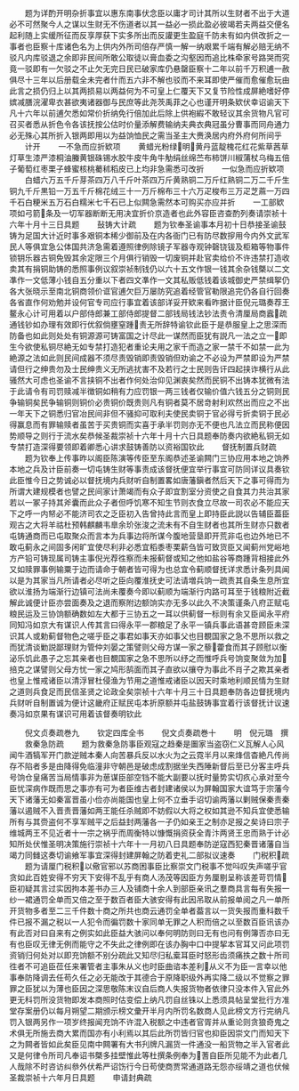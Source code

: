 <!-- { "loadSidebar": true } -->
　　题为详酌开明杂折事宜以惠东南事伏念臣以庸才司计其所以生财者不出于大道必不可然聚今人之谋以生财无不伤道者以其一益必一损此盈必彼竭若夫两益交便名起利随上实缓所征而反享厚获下实多所出而反讙更生盈庭千防未有如内供改折之一事者也臣察十库诸色名为上供内外所司倍存严慎一解一纳艰累千端有解必赔无纳不驳凡内库驳退之余即非民间所敢公取徒以膏血委之沟壑因而追比株牵家号路哭而究竟一驳即有一欠驳之不止欠无完日民已破家库仍悬罄臣察十二年以前千万积逋一赦俱尽十三年以后册载全未完者什而五六非不解也驳而不来耳即使严催而愈催愈玩由此言之损仍归上以其两损易以两益何为不可皇上仁覆天下又复节险性成屏絶嗜好停嫔减膳浣濯卑衣甚欲夷诸器御与民庶等此尧茨禹菲之心也谨开明条欵伏幸诏谕天下凡十六年以前逋欠悉如常价折纳免行倍加此后除上供袍縀不敢轻议其余货物凡官可召买者悉从折色令各该抚按公估时价量添解费输纳夫典衣典冠虽分曹事而同舟通力必无殊心其所折入银两即用以为益饷恤民之需当圣主大赉涣居内府外府何所间乎
　　计开
　　一不急而应折欵项
　　黄蜡光粉绿明黄丹蓝靛槐花红花紫草茜草灯草生漆严漆桐油螣黄银硃锡水胶牛皮牛角牛觔绢丝绵苎布柿饼川椒蒲杖乌梅五倍子葡萄红枣栗子蜂蜜核桃薥秫稻皮已上均非急需悉可改折
　　一似急而应折欵项
　　白蜡六万五千斤芽茶四万八千斤叶茶四万斤黄熟铜二万斤红熟铜二万二千斤生铜九千斤黒铅一万五千斤棉花绒三十一万斤棉布三十六万疋梭布三万疋芝蔴一万四千石白粳米五万石白糯米七千石已上似闗急需然本可购买亦应并折
　　一工部欵项如弓箭条及一切军器断断无用决宜折价京造者也此外容臣咨查酌列奏请崇祯十六年十月十三日具题
　　鼔铸大计疏
　　题为钦奉圣谕事本月初十日恭接圣谕鼓铸为足国大计近时事多艰铜本稀少御前及在内各衙门已有防尽数摉用今内外文武军民人等俱宜急公体国共济急需着遵照律例除镜子军器寺观钟磬铙钹及柜箱等物事件锁钥乐器古铜免毁其余定限三个月俱行销毁一切废铜并赴官卖给价不许违禁打造收卖其有捐铜助铸的悉照事例议叙崇祯制钱仍以六十五文作银一钱其余杂钱槩以二文凖作一文低薄小钱自五分重以下者四文凖作一文其私贩低钱着该城御史严禁缉挐仍各大张晓示至南北铜商领价诓官逋欠巨万屡防究追着经管官勒限追完仍各自行回奏各省直作何劝勉并设何官专司应行事宜着该部详妥开欵来看昨据计臣倪元璐奏荐王鳌永心计可用着以户部侍郎兼工部侍郎提督二部钱局钱法钞法责令清厘局商蠧疏通钱钞如办理有效即行优叙倘壅窒踵责无所辞特谕钦此臣于是恭服皇上之思深而防备也如此则处处有铜源源可铸富国之计尽此一谋然而臣犹有説凡一法之立一即生今欲使私铜尽絶无如专禁打造犯者重论夫用之家千而造之家一禁千不如禁一此为絶源之法如此则民间成器不须尽责毁销即责毁销但劝谕之不必设为严禁即设为严禁请但行之绅贵勿及士民绅贵义无所逃扰害不及若行之士民则告讦四起挟诈横行从此骚然大可虑也圣谕不言挟铜不出者作何处治仰见渊衷矣然而民铜不出铸本犹微有法于此请令有司罚赎减半徴铜如稍有力应罚银一两三钱者仅输价值六钱五分之铜则民争输铜矣民争输铜则铜价必贵铜价既贵则凡有铜者莫不居竒射利欢然出而应之不出一年天下之铜悉归官冶民间非但不骚抑可取利夫使民卖铜于官必得亏折卖铜于民必得赢息而有罪输赎者虽苦于买贵铜而实喜于承半罚则亦无不便也凡法立而民称便因势顺导之则行于流水矣恭候圣裁崇祯十六年十月十六日具题奉防奏内欲絶私铜无如专禁打造深得要领即着卿悉心讲求鼓铸善防以资裕国钦此
　　督抚制置兵财疏
　　题为钦奉上传事昨以阁臣陈演等传臣至东阁恭述圣谕闗门三协应用本地之饷养本地之兵及计臣前奏一切屯铸生财等事责成该督抚便宜举行事宜可防同详议具奏钦此臣惟今日之势诚必以督抚境内兵财听自制置畧如唐藩鎭者然后天下之事可得而为所谓大建规模者也譬之民间家计萧竭而有众子即宜割室分资使之自食其力共治其家若以一冢子持其斧囊而此众子者但呼饥寒不知生节则衣食立尽故一司农必不能应天下之呼一内帑必不能济司农之乏臣初入告曾持此言而皇上即持臣此説以告辅臣葢臣观古之大将羊祜杜预韩麒麟韦臯余玠张浚之流未有不自生财者也其所生财亦只数者屯铸通商而已屯取聚众而言本为兵事边将所谋今腹地营垦即开荒非屯也边外地已不敢屯蓟永之间固多闲旷宜使尽利非必悉宜稻黍枣栗薪刍皆可致货臣又闻蓟州党峪地方产铅可铸现属司铸主事倪光荐徃察而未报蓟督或知之他如盐谷等商踵背相接此外又如赎罪事例输粟于边而请命于朝者皆可得为也总宜令蓟顺督抚详求悉计条列具闻以是为其家当凡所请者必尽听之臣向覆淮抚史可法请増兵饷一疏责其自条生息所宜欲以淮扬为端渐行边镇可法尚未覆奏今即以蓟顺为端渐行内路可耳至于钱粮附近截解此诚便计臣亦尝面奏及之退而察附边额饷实亦无多以此久不决策谨条八府正赋屯粮民运及三协饷额确数如左大都于三协五之一耳以供蓟督一标则有余又臣闻永平府同知冯如京大有谋识人传其言曰得永平一郡粮足了永平一镇兵事此语甚竒顾臣未深识其人或勅蓟督物色之嗟乎臣之事君如事天亦如事父也目覩国家之急不思所以救之而犹清谈勦説鄙理财为管仲刘晏之策譬则父母方谋一家之藜藿食而其子顾慰以衡泌乐饥此愚子之忘其亲者也目覩国家之急不思所以纾之而惟呼兵号饷变聚敛为加掊克之谋譬则父母方忧一家之鸠形鹄面而其子直欲以攘夺为事此不肖子之欺其亲者也皇上惟戒诸臣以清浮冒杜侵渔为节用之道惟戒诸臣以因天时乘地利顺民情为生财之道则兵食足而民信圣贤之论政全矣崇祯十六年十月三十日具题奉防各边督抚境内兵财听自制置诚为便计这畿府正赋民屯本折原额并屯盐鼓铸事宜着行该督抚计议速奏冯如京果有谋识可用着该督奏明钦此








　　倪文贞奏疏巻九
　　钦定四库全书
　　倪文贞奏疏巻十
　　明　倪元璐　撰
　　救秦急防疏
　　题为救秦急防事臣观寇之趋秦是圗家当盗窃仁义瓦解人心风闻牛酒犒军开门款逆贼本秦人向苦暴兵反以水火为之云霓半月以来烽信杳絶凡传尚存不陷者多是由降得免临潼非守朝邑是破虑成割据坐失西陲新督后至已分客主呼兵号饷仓皇痛苦当局情事非为葸谋臣部空铛不能大副要以抚时量势实切疚心承对至今臣忧深病作既而思之事亦有可为者臣维古者封建诸侯以为屏翰国家大谊笃于宗藩今天下诸藩无如秦富晋虽小俭亦尚能国也皇上何不立垂手诏切谕两藩以剿贼保秦责秦藩以遏贼不入晋责晋藩如两王能任杀贼即不妨假以大将之权如其逊不知兵宜使悉输所有与其赍盗何不享军贼平之后益封两藩各一子仍如亲王之制亦足报之矣诗曰宗子维城两王不见近者十一宗之祸乎而周衡特以慷慨捐资获全青汴两贤王忠而熟于计必知所处伏惟圣明决策施行崇祯十六年十一月初八日具题奉防逆寇西犯秦晋诸藩自当竭力同雠这奏切谕飨军事宜深得封建屏翰之防着吏礼二部拟议速奏
　　门税积疏
　　题为请厘门税积以儆官邪以苏商困事臣比察崇文门税事不觉呌叹失声嗟乎官贪如此百姓安得不穷天下安得不乱乎有商人汤茂等因臣方务厘剔呈称该差苛罚情臣初疑其言过实因拘本差书办三人及铺商十余人到部臣亲讯之羣商具言每有失报一纱一裙通罚全单而又倍之至于数百者臣大骇安得有此因吊取从前报单阅之凡一单所开货物多者至二三千件数十商之所共也商云通罚全单者葢言以一货失报而重科数千件已报不漏之税以一人犯令而徧罚数十家同单无罪之人积而倍之以至数百臣讯该办有此否对曰自来有之例实如此臣益大骇问以奉何明防则曰无有也问有例簿否亦曰无有也臣叹无律无例而能守之不失此之律例即在该办胸中口中提挈本官耳又问此项罚资销归何处对以即充饷额不别分疏此又知尽归私槖耳臣时怒形齿须痛抶之数十所司徃者不可追臣莅任来署管者主事朱从义也时臣曲谘本差利从义不为臣一言幸以他事奉防降调去任苟久任之必无能改于其德合于原降职级外再实降二级以不觉察之罪罪之臣犹以为薄也臣因之深思敬陈末议自后商人失报货物者依律只没本件入官此外更无科罚所没货物即发本商照时估变偿上纳凡罚自丝铢以上悉须具帖呈堂批行方准堂存案册仍以每月朔望二期颁示榜文彚开半月内所罚名数商人见此榜文方行完纳凡罚入银两另作一项岁终报闻充饷不许混入税额之中违者官胥并从重论则贪狼奇鬼之术俱无所施去商大累而国亦有小利焉以其后此所罚皆归官也抑臣因崇文门而知天下之为闗者皆如此矣臣见南中闗署有大书刋牌凡漏货一件通没一船货物之半入官者此又是何律令所司凡奉诏书槩多挂壁惟此等杜撰条例奉为蓍自臣所见能不为此者几人哉除不时咨访纠叅外伏希严诏饬行今日苟使商贾常通道路无怨亦绥靖之道也伏候圣裁崇祯十六年月日具题
　　申请封典疏
